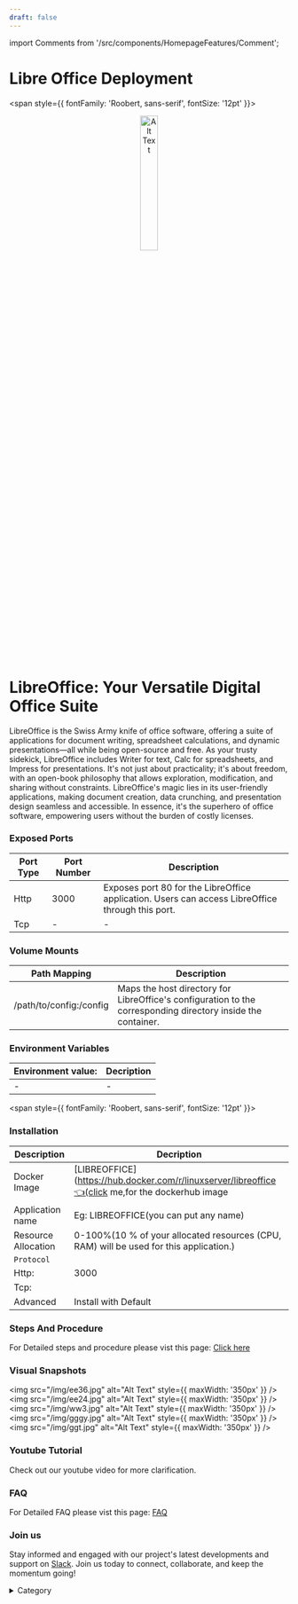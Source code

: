 ```yaml
---
draft: false
---
```

import Comments from '/src/components/HomepageFeatures/Comment';

# Libre Office Deployment

<span style={{ fontFamily: 'Roobert, sans-serif', fontSize: '12pt' }}>


<p align="center">
  <img src="/img/dfds.jpg" alt="Alt Text" width="25%"/>
</p>

# LibreOffice: Your Versatile Digital Office Suite

LibreOffice is the Swiss Army knife of office software, offering a suite of applications for document writing, spreadsheet calculations, and dynamic presentations—all while being open-source and free. As your trusty sidekick, LibreOffice includes Writer for text, Calc for spreadsheets, and Impress for presentations. It's not just about practicality; it's about freedom, with an open-book philosophy that allows exploration, modification, and sharing without constraints. LibreOffice's magic lies in its user-friendly applications, making document creation, data crunching, and presentation design seamless and accessible. In essence, it's the superhero of office software, empowering users without the burden of costly licenses.

### Exposed Ports

| Port Type | Port Number | Description |
| --------- | ----------- | ----------- |
| Http      | 3000          | Exposes port 80 for the LibreOffice application. Users can access LibreOffice through this port. |
| Tcp       | -           | -             |

### Volume Mounts

| Path Mapping      | Description |
| ----------------- | ----------- |
| /path/to/config:/config | Maps the host directory for LibreOffice's configuration to the corresponding directory inside the container. |

### Environment Variables

|   **Environment value:**          | Decription                                                                                                               | 
| --------------------- | ------                                                                                                                   | 
|-       |  -                              |

</span>


<span style={{ fontFamily: 'Roobert, sans-serif', fontSize: '12pt' }}>

### Installation


|  Description          | Decription                                                                                                               | 
| --------------------- | ------                                                                                                                   | 
| Docker Image          |  [LIBREOFFICE](https://hub.docker.com/r/linuxserver/libreoffice👈(click me,for the dockerhub image                                   |
| Application name      |  Eg: LIBREOFFICE(you can put any name)                                                                                        | 
| Resource Allocation   |  0-100%(10 % of your allocated resources (CPU, RAM) will be used for this application.)                                  | 
| `Protocol`            |                                                                                                                          | 
|  Http:                | 3000                                                                                                                    |
|  Tcp:                 |                                                                                                                          | 
|    Advanced           |    Install with Default                                                                                                  |


### Steps And Procedure

For Detailed steps and procedure please vist this page: [Click here](https://techscaleinfinite.github.io/introduction/cloud-float/Steps%20and%20procedure)


### Visual Snapshots


<img src="/img/ee36.jpg" alt="Alt Text" style={{ maxWidth: '350px' }} /> <img src="/img/ee24.jpg" alt="Alt Text" style={{ maxWidth: '350px' }} /> <img src="/img/ww3.jpg" alt="Alt Text" style={{ maxWidth: '350px' }} /> <img src="/img/gggy.jpg" alt="Alt Text" style={{ maxWidth: '350px' }} /> <img src="/img/ggt.jpg" alt="Alt Text" style={{ maxWidth: '350px' }} />




### Youtube Tutorial&#x20;

Check out our youtube video for more clarification.



### FAQ

For Detailed FAQ please vist this page: [FAQ](https://techscaleinfinite.github.io/FAQ)

### Join us

Stay informed and engaged with our project's latest developments and support on [Slack](https://app.slack.com/client/T04QS32JX6E/C04QKEWE146). Join us today to connect, collaborate, and keep the momentum going!&#x20;

<details>

<summary>Category</summary>

Kubernetes, cloud computing, DevOps, cloud services, hosting platform, container orchestration, cloud infrastructure, cloud deployment, cloud management, cloud technology, cloud solutionsETHERPAD, ETHERPAD&#x20;

</details>

</span>

<Comments />